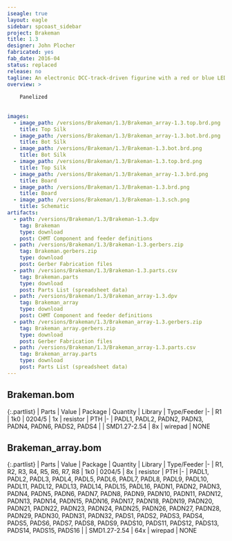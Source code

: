 ```yaml
---
iseagle: true
layout: eagle
sidebar: spcoast_sidebar
project: Brakeman
title: 1.3
designer: John Plocher
fabricated: yes
fab_date: 2016-04
status: replaced
release: no
tagline: An electronic DCC-track-driven figurine with a red or blue LED
overview: >
    
    Panelized
    
    
images:
  - image_path: /versions/Brakeman/1.3/Brakeman_array-1.3.top.brd.png
    title: Top Silk
  - image_path: /versions/Brakeman/1.3/Brakeman_array-1.3.bot.brd.png
    title: Bot Silk
  - image_path: /versions/Brakeman/1.3/Brakeman-1.3.bot.brd.png
    title: Bot Silk
  - image_path: /versions/Brakeman/1.3/Brakeman-1.3.top.brd.png
    title: Top Silk
  - image_path: /versions/Brakeman/1.3/Brakeman_array-1.3.brd.png
    title: Board
  - image_path: /versions/Brakeman/1.3/Brakeman-1.3.brd.png
    title: Board
  - image_path: /versions/Brakeman/1.3/Brakeman-1.3.sch.png
    title: Schematic
artifacts:
  - path: /versions/Brakeman/1.3/Brakeman-1.3.dpv
    tag: Brakeman
    type: download
    post: CHMT Component and feeder definitions
  - path: /versions/Brakeman/1.3/Brakeman-1.3.gerbers.zip
    tag: Brakeman.gerbers.zip
    type: download
    post: Gerber Fabrication files
  - path: /versions/Brakeman/1.3/Brakeman-1.3.parts.csv
    tag: Brakeman.parts
    type: download
    post: Parts List (spreadsheet data)
  - path: /versions/Brakeman/1.3/Brakeman_array-1.3.dpv
    tag: Brakeman_array
    type: download
    post: CHMT Component and feeder definitions
  - path: /versions/Brakeman/1.3/Brakeman_array-1.3.gerbers.zip
    tag: Brakeman_array.gerbers.zip
    type: download
    post: Gerber Fabrication files
  - path: /versions/Brakeman/1.3/Brakeman_array-1.3.parts.csv
    tag: Brakeman_array.parts
    type: download
    post: Parts List (spreadsheet data)
---
```


## Brakeman.bom

{:.partlist}
| Parts | Value | Package | Quantity | Library | Type/Feeder
|-
| R1 | 1k0 | 0204/5 | 1x | resistor | PTH
|-
| PADL1, PADL2, PADN2, PADN3, PADN4, PADN6, PADS2, PADS4 |  | SMD1.27-2.54 | 8x | wirepad | NONE

## Brakeman_array.bom

{:.partlist}
| Parts | Value | Package | Quantity | Library | Type/Feeder
|-
| R1, R2, R3, R4, R5, R6, R7, R8 | 1k0 | 0204/5 | 8x | resistor | PTH
|-
| PADL1, PADL2, PADL3, PADL4, PADL5, PADL6, PADL7, PADL8, PADL9, PADL10, PADL11, PADL12, PADL13, PADL14, PADL15, PADL16, PADN1, PADN2, PADN3, PADN4, PADN5, PADN6, PADN7, PADN8, PADN9, PADN10, PADN11, PADN12, PADN13, PADN14, PADN15, PADN16, PADN17, PADN18, PADN19, PADN20, PADN21, PADN22, PADN23, PADN24, PADN25, PADN26, PADN27, PADN28, PADN29, PADN30, PADN31, PADN32, PADS1, PADS2, PADS3, PADS4, PADS5, PADS6, PADS7, PADS8, PADS9, PADS10, PADS11, PADS12, PADS13, PADS14, PADS15, PADS16 |  | SMD1.27-2.54 | 64x | wirepad | NONE
